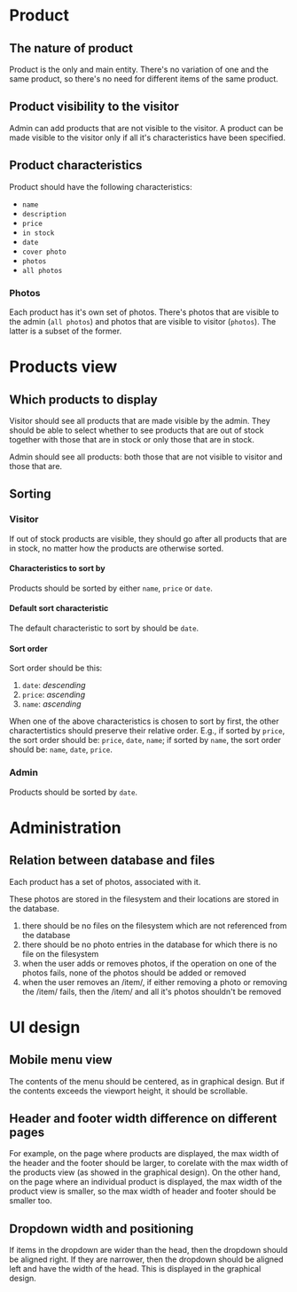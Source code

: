 # Product
## The nature of product
Product is the only and main entity. There's no variation of one and the same product, so there's no need for different items of the same product. 

## Product visibility to the visitor
Admin can add products that are not visible to the visitor. A product can be made visible to the visitor only if all it's characteristics have been specified.

## Product characteristics
Product should have the following characteristics:
* `name`
* `description`
* `price`
* `in stock`
* `date`
* `cover photo`
* `photos`
* `all photos`

### Photos
Each product has it's own set of photos. There's photos that are visible to the admin (`all photos`) and photos that are visible to visitor (`photos`). The latter is a subset of the former. 

# Products view
## Which products to display
Visitor should see all products that are made visible by the admin. They should be able to select whether to see products that are out of stock together with those that are in stock or only those that are in stock. 

Admin should see all products: both those that are not visible to visitor and those that are.

## Sorting
### Visitor
If out of stock products are visible, they should go after all products that are in stock, no matter how the products are otherwise sorted.

#### Characteristics to sort by
Products should be sorted by either `name`, `price` or `date`.

#### Default sort characteristic
The default characteristic to sort by should be `date`.

#### Sort order
Sort order should be this: 
1. `date`: *descending* 
2. `price`: *ascending*
3. `name`: *ascending*

When one of the above characteristics is chosen to sort by first, the other charactertistics should preserve their relative order. E.g., if sorted by `price`, the sort order should be: `price`, `date`, `name`; if sorted by `name`, the sort order should be: `name`, `date`, `price`.

### Admin
Products should be sorted by `date`. 

# Administration
## Relation between database and files
Each product has a set of photos, associated with it.

These photos are stored in the filesystem and their locations are stored in the database.

1. there should be no files on the filesystem which are not referenced from the database
2. there should be no photo entries in the database for which there is no file on the filesystem
3. when the user adds or removes photos, if the operation on one of the photos fails, none of the photos should be added or removed
4. when the user removes an /item/, if either removing a photo or removing the /item/ fails, then the /item/ and all it's photos shouldn't be removed

# UI design
## Mobile menu view
The contents of the menu should be centered, as in graphical design. But if the contents exceeds the viewport height, it should be scrollable.

## Header and footer width difference on different pages
For example, on the page where products are displayed, the max width of the header and the footer should be larger, to corelate with the max width of the products view (as showed in the graphical design). On the other hand, on the page where an individual product is displayed, the max width of the product view is smaller, so the max width of header and footer should be smaller too.

## Dropdown width and positioning
If items in the dropdown are wider than the head, then the dropdown should be aligned right. If they are narrower, then the dropdown should be aligned left and have the width of the head. This is displayed in the graphical design.